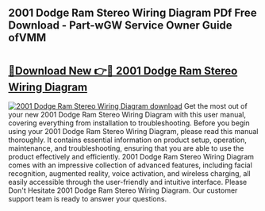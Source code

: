 ## 2001 Dodge Ram Stereo Wiring Diagram PDf Free Download - Part-wGW Service Owner Guide ofVMM

# <h2><a href="http://dfpk9en.blite.top/?on=2001+Dodge+Ram+Stereo+Wiring+Diagram">🔗Download New 👉🔴 2001 Dodge Ram Stereo Wiring Diagram</a></h2>

[![2001 Dodge Ram Stereo Wiring Diagram download](https://i.imgur.com/lujVjoI.png)](http://dfpk9en.blite.top/?on=2001+Dodge+Ram+Stereo+Wiring+Diagram)
Get the most out of your new 2001 Dodge Ram Stereo Wiring Diagram with this user manual, covering everything from installation to troubleshooting. Before you begin using your 2001 Dodge Ram Stereo Wiring Diagram, please read this manual thoroughly. It contains essential information on product setup, operation, maintenance, and troubleshooting, ensuring that you are able to use the product effectively and efficiently. 2001 Dodge Ram Stereo Wiring Diagram comes with an impressive collection of advanced features, including facial recognition, augmented reality, voice activation, and wireless charging, all easily accessible through the user-friendly and intuitive interface. Please Don't Hesitate 2001 Dodge Ram Stereo Wiring Diagram. Our customer support team is ready to answer your questions.
